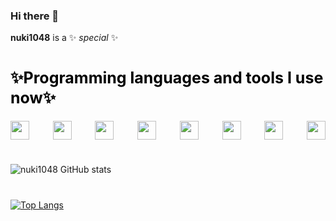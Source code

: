 ### Hi there 👋

**nuki1048** is a ✨ _special_ ✨

#

<h2 style='color: #000; font-weight: 700; font-size: 25px; line-height: 32px;'>✨Programming languages and tools I use now✨</h2>

<div style='width: 100%;display: flex; align-items: center; justify-content: space-between;'>

<img width='30px'  src="https://cdn.jsdelivr.net/gh/devicons/devicon/icons/vscode/vscode-original.svg" />
<img width='30px' src="https://cdn.jsdelivr.net/gh/devicons/devicon/icons/cplusplus/cplusplus-original.svg" />      
<img width='30px' src="https://cdn.jsdelivr.net/gh/devicons/devicon/icons/html5/html5-original.svg" />
<img width='30px' src="https://cdn.jsdelivr.net/gh/devicons/devicon/icons/css3/css3-original.svg" />
<img width='30px' src="https://cdn.jsdelivr.net/gh/devicons/devicon/icons/sass/sass-original.svg" />          
<img width='30px' src="https://cdn.jsdelivr.net/gh/devicons/devicon/icons/javascript/javascript-original.svg" />
<img width='30px' src="https://cdn.jsdelivr.net/gh/devicons/devicon/icons/react/react-original.svg" />
<img width='30px' src="https://cdn.jsdelivr.net/gh/devicons/devicon/icons/firebase/firebase-plain.svg" />
</div>

#

![nuki1048 GitHub stats](https://github-readme-stats.vercel.app/api?username=nuki1048&show_icons=true&theme=dark)

#

[![Top Langs](https://github-readme-stats.vercel.app/api/top-langs/?username=nuki1048&hide_progress=true)](https://github.com/anuraghazra/github-readme-stats)
